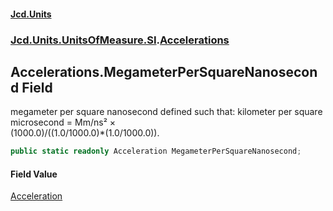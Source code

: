 #### [Jcd.Units](index.md 'index')
### [Jcd.Units.UnitsOfMeasure.SI](Jcd.Units.UnitsOfMeasure.SI.md 'Jcd.Units.UnitsOfMeasure.SI').[Accelerations](Accelerations.md 'Jcd.Units.UnitsOfMeasure.SI.Accelerations')

## Accelerations.MegameterPerSquareNanosecond Field

megameter per square nanosecond defined such that: kilometer per square microsecond = Mm/ns² ×  
(1000.0)/((1.0/1000.0)*(1.0/1000.0)).

```csharp
public static readonly Acceleration MegameterPerSquareNanosecond;
```

#### Field Value
[Acceleration](Acceleration.md 'Jcd.Units.UnitTypes.Acceleration')